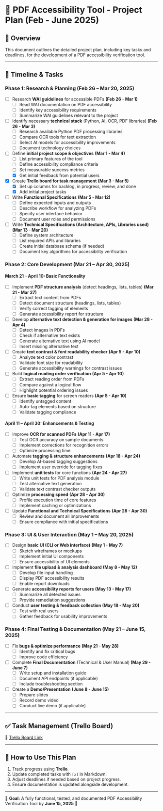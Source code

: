 # 📅 PDF Accessibility Tool - Project Plan (Feb - June 2025)

## 📌 Overview

This document outlines the detailed project plan, including key tasks and deadlines, for the development of a PDF accessibility verification tool.

---

## 📆 Timeline & Tasks

### **Phase 1: Research & Planning (Feb 26 – Mar 20, 2025)**

- [ ] Research **WAI guidelines** for accessible PDFs **(Feb 26 - Mar 1)**
  - [ ] Read WAI documentation on PDF accessibility
  - [ ] Identify key accessibility requirements
  - [ ] Summarize WAI guidelines relevant to the project

- [ ] Identify necessary **technical stack** (Python, AI, OCR, PDF libraries) **(Feb 26 - Mar 3)**
  - [ ] Research available Python PDF processing libraries
  - [ ] Compare OCR tools for text extraction
  - [ ] Select AI models for accessibility improvements
  - [ ] Document technology choices

- [ ] Define **initial project scope & objectives** **(Mar 1 - Mar 4)**
  - [ ] List primary features of the tool
  - [ ] Define accessibility compliance criteria
  - [ ] Set measurable success metrics
  - [x] Get initial feedback from potential users

- [x] Create **Trello board for task management** **(Mar 3 - Mar 5)**
  - [x] Set up columns for backlog, in progress, review, and done
  - [x] Add initial project tasks

- [ ] Write **Functional Specifications** **(Mar 5 - Mar 12)**
  - [ ] Define expected inputs and outputs
  - [ ] Describe workflow for analyzing PDFs
  - [ ] Specify user interface behavior
  - [ ] Document user roles and permissions

- [ ] Write **Technical Specifications (Architecture, APIs, Libraries used)** **(Mar 13 - Mar 20)**
  - [ ] Define system architecture
  - [ ] List required APIs and libraries
  - [ ] Create initial database schema (if needed)
  - [ ] Document key algorithms for accessibility verification

### **Phase 2: Core Development (Mar 21 – Apr 30, 2025)**

#### **March 21 – April 10: Basic Functionality**

- [ ] Implement **PDF structure analysis** (detect headings, lists, tables) **(Mar 21 - Mar 27)**
  - [ ] Extract text content from PDFs
  - [ ] Detect document structure (headings, lists, tables)
  - [ ] Verify correct tagging of elements
  - [ ] Generate accessibility report for structure

- [ ] Develop **alternative text detection & generation for images** **(Mar 28 - Apr 4)**
  - [ ] Detect images in PDFs
  - [ ] Check if alternative text exists
  - [ ] Generate alternative text using AI model
  - [ ] Insert missing alternative text

- [ ] Create **text contrast & font readability checker** **(Apr 5 - Apr 10)**
  - [ ] Analyze text color contrast
  - [ ] Validate font size for readability
  - [ ] Generate accessibility warnings for contrast issues

- [ ] Build **logical reading order verification** **(Apr 5 - Apr 10)**
  - [ ] Extract reading order from PDFs
  - [ ] Compare against a logical flow
  - [ ] Highlight potential ordering issues

- [ ] Ensure **basic tagging** for screen readers **(Apr 5 - Apr 10)**
  - [ ] Identify untagged content
  - [ ] Auto-tag elements based on structure
  - [ ] Validate tagging compliance

#### **April 11 – April 30: Enhancements & Testing**

- [ ] Improve **OCR for scanned PDFs** **(Apr 11 - Apr 17)**
  - [ ] Test OCR accuracy on sample documents
  - [ ] Implement corrections for recognition errors
  - [ ] Optimize processing time

- [ ] Automate **tagging & structure enhancements** **(Apr 18 - Apr 24)**
  - [ ] Develop AI-based tagging suggestions
  - [ ] Implement user override for tagging fixes

- [ ] Implement **unit tests** for core functions **(Apr 24 - Apr 27)**
  - [ ] Write unit tests for PDF analysis module
  - [ ] Test alternative text generation
  - [ ] Validate text contrast checker outputs

- [ ] Optimize **processing speed** **(Apr 28 - Apr 30)**
  - [ ] Profile execution time of core features
  - [ ] Implement caching or optimizations

- [ ] Update **Functional and Technical Specifications** **(Apr 28 - Apr 30)**
  - [ ] Review and document all improvements
  - [ ] Ensure compliance with initial specifications

### **Phase 3: UI & User Interaction (May 1 – May 20, 2025)**

- [ ] Design **basic UI (CLI or Web interface)** **(May 1 - May 7)**
  - [ ] Sketch wireframes or mockups
  - [ ] Implement initial UI components
  - [ ] Ensure accessibility of UI elements

- [ ] Implement **file upload & analysis dashboard** **(May 8 - May 12)**
  - [ ] Develop file input handling
  - [ ] Display PDF accessibility results
  - [ ] Enable report downloads

- [ ] Generate **accessibility reports for users** **(May 13 - May 17)**
  - [ ] Summarize all detected issues
  - [ ] Provide remediation suggestions

- [ ] Conduct **user testing & feedback collection** **(May 18 - May 20)**
  - [ ] Test with real users
  - [ ] Gather feedback for usability improvements

### **Phase 4: Final Testing & Documentation (May 21 – June 15, 2025)**

- [ ] Fix **bugs & optimize performance** **(May 21 - May 28)**
  - [ ] Identify and fix critical bugs
  - [ ] Improve code efficiency

- [ ] Complete **Final Documentation** (Technical & User Manual) **(May 29 - June 7)**
  - [ ] Write setup and installation guide
  - [ ] Document API endpoints (if applicable)
  - [ ] Include troubleshooting section

- [ ] Create a **Demo/Presentation** **(June 8 - June 15)**
  - [ ] Prepare slides
  - [ ] Record demo video
  - [ ] Conduct live demo (if applicable)

---

## ✅ Task Management (Trello Board)

🔗 [Trello Board Link](https://trello.com/b/yi5AC3K2/management)

---

## 📂 How to Use This Plan

1. Track progress using **Trello**.
2. Update completed tasks with `[x]` in Markdown.
3. Adjust deadlines if needed based on project progress.
4. Ensure documentation is updated alongside development.

---

🎯 **Goal:** A fully functional, tested, and documented PDF Accessibility Verification Tool by **June 15, 2025** 🚀
